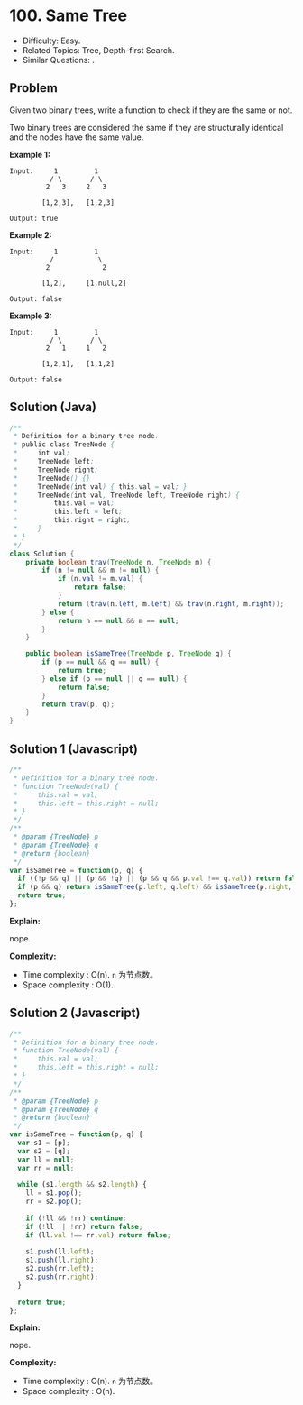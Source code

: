 # 100. Same Tree

- Difficulty: Easy.
- Related Topics: Tree, Depth-first Search.
- Similar Questions: .

## Problem

Given two binary trees, write a function to check if they are the same or not.

Two binary trees are considered the same if they are structurally identical and the nodes have the same value.

**Example 1:**

```
Input:     1         1
          / \       / \
         2   3     2   3

        [1,2,3],   [1,2,3]

Output: true
```

**Example 2:**

```
Input:     1         1
          /           \
         2             2

        [1,2],     [1,null,2]

Output: false
```

**Example 3:**

```
Input:     1         1
          / \       / \
         2   1     1   2

        [1,2,1],   [1,1,2]

Output: false
```

## Solution (Java)
```java
/**
 * Definition for a binary tree node.
 * public class TreeNode {
 *     int val;
 *     TreeNode left;
 *     TreeNode right;
 *     TreeNode() {}
 *     TreeNode(int val) { this.val = val; }
 *     TreeNode(int val, TreeNode left, TreeNode right) {
 *         this.val = val;
 *         this.left = left;
 *         this.right = right;
 *     }
 * }
 */
class Solution {
    private boolean trav(TreeNode n, TreeNode m) {
        if (n != null && m != null) {
            if (n.val != m.val) {
                return false;
            }
            return (trav(n.left, m.left) && trav(n.right, m.right));
        } else {
            return n == null && m == null;
        }
    }

    public boolean isSameTree(TreeNode p, TreeNode q) {
        if (p == null && q == null) {
            return true;
        } else if (p == null || q == null) {
            return false;
        }
        return trav(p, q);
    }
}
```

## Solution 1 (Javascript)

```javascript
/**
 * Definition for a binary tree node.
 * function TreeNode(val) {
 *     this.val = val;
 *     this.left = this.right = null;
 * }
 */
/**
 * @param {TreeNode} p
 * @param {TreeNode} q
 * @return {boolean}
 */
var isSameTree = function(p, q) {
  if ((!p && q) || (p && !q) || (p && q && p.val !== q.val)) return false;
  if (p && q) return isSameTree(p.left, q.left) && isSameTree(p.right, q.right);
  return true;
};
```

**Explain:**

nope.

**Complexity:**

* Time complexity : O(n). `n` 为节点数。
* Space complexity : O(1).

## Solution 2 (Javascript)

```javascript
/**
 * Definition for a binary tree node.
 * function TreeNode(val) {
 *     this.val = val;
 *     this.left = this.right = null;
 * }
 */
/**
 * @param {TreeNode} p
 * @param {TreeNode} q
 * @return {boolean}
 */
var isSameTree = function(p, q) {
  var s1 = [p];
  var s2 = [q];
  var ll = null;
  var rr = null;
  
  while (s1.length && s2.length) {
    ll = s1.pop();
    rr = s2.pop();
    
    if (!ll && !rr) continue;
    if (!ll || !rr) return false;
    if (ll.val !== rr.val) return false;
    
    s1.push(ll.left);
    s1.push(ll.right);
    s2.push(rr.left);
    s2.push(rr.right);
  }
  
  return true;
};
```

**Explain:**

nope.

**Complexity:**

* Time complexity : O(n). `n` 为节点数。
* Space complexity : O(n).
